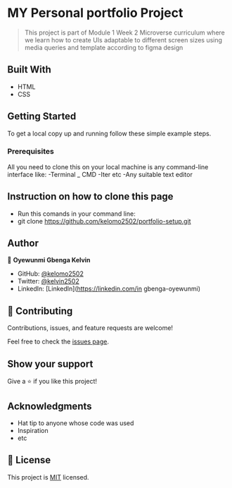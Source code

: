 # MY Personal portfolio Project

> This project is part of Module 1 Week 2 Microverse curriculum where we learn how to create UIs adaptable to different screen sizes using media queries and template according to figma design

## Built With

- HTML
- CSS

## Getting Started

To get a local copy up and running follow these simple example steps.

### Prerequisites

All you need to clone this on your local machine is any command-line interface like:
-Terminal
\_ CMD
-Iter etc
-Any suitable text editor

## Instruction on how to clone this page

- Run this comands in your command line:
- git clone https://github.com/kelomo2502/portfolio-setup.git

## Author

👤 **Oyewunmi Gbenga Kelvin**

- GitHub: [@kelomo2502](https://github.com/kelomo2502)
- Twitter: [@kelvin2502](https://twitter.com/kelvin2502)
- LinkedIn: [LinkedIn](https://linkedin.com/in gbenga-oyewunmi)

## 🤝 Contributing

Contributions, issues, and feature requests are welcome!

Feel free to check the [issues page](../../issues/).

## Show your support

Give a ⭐️ if you like this project!

## Acknowledgments

- Hat tip to anyone whose code was used
- Inspiration
- etc

## 📝 License

This project is [MIT](./MIT.md) licensed.
